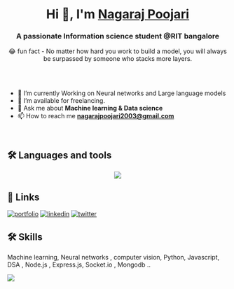 
<h1 align="center">Hi 👋, I'm <a href="https://100rabhcsmc.github.io/Me.io/" target="blank">
Nagaraj Poojari</a></h1>
<h3 align="center">A passionate Information science student @RIT bangalore </h3>

<p align="center">😂 fun fact - No matter how hard you work to build a model, you will always be surpassed by someone who stacks more layers.</p>

<br></br>
 </p>

- 🌱 I’m currently Working on Neural networks and Large language models
- 🤝 I’m available for freelancing.
- 💬 Ask me about **Machine learning  & Data science**
- 📫 How to reach me **nagarajpoojari2003@gmail.com**
<br/>

## 🛠 Languages and tools 

<div style="display: flex; justify-content: center;" align='center' >
<img src='https://skillicons.dev/icons?i=c,tensorflow,mongodb,express,react,nodejs,java,js,python,css,fastapi,git,github,visualstudio,bootstrap'>

</div>

## 🔗 Links
[![portfolio](https://img.shields.io/badge/my_portfolio-000?style=for-the-badge&logo=ko-fi&logoColor=white)]()
[![linkedin](https://img.shields.io/badge/linkedin-0A66C2?style=for-the-badge&logo=linkedin&logoColor=white)](https://www.linkedin.com/in/nagaraj-poojari-534b78269/)
[![twitter](https://img.shields.io/badge/twitter-1DA1F2?style=for-the-badge&logo=twitter&logoColor=white)](https://twitter.com/)


## 🛠 Skills 
Machine learning, Neural networks , computer vision, Python, Javascript, DSA , Node.js , Express.js, Socket.io , Mongodb ..

<img src="https://github-readme-stats.vercel.app/api/top-langs?username=nagarajRPoojari&layout=compact&theme=transparent" style="display:inline"/>


